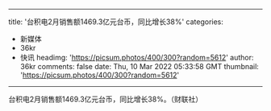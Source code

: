 
---
title: '台积电2月销售额1469.3亿元台币，同比增长38%'
categories: 
 - 新媒体
 - 36kr
 - 快讯
headimg: 'https://picsum.photos/400/300?random=5612'
author: 36kr
comments: false
date: Thu, 10 Mar 2022 05:33:58 GMT
thumbnail: 'https://picsum.photos/400/300?random=5612'
---

<div>   
台积电2月销售额1469.3亿元台币，同比增长38%。（财联社）  
</div>
            